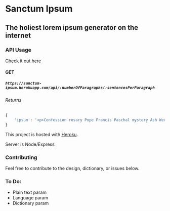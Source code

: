 # Sanctum Ipsum

## The holiest lorem ipsum generator on the internet

### API Usage

[Check it out here](https://sanctum-ipsum.herokuapp.com/api/3/5)

#### GET
##### `https://sanctum-ipsum.herokuapp.com/api/:numberOfParagraphs/:sentencesPerParagraph`
###### Returns
```javascript
{
    'ipsum': '<p>Confession rosary Pope Francis Paschal mystery Ash Wednesday natural law Nicene creed saint medal Nicene creed canonization communion adoration catechesis.</p>'
}
```


This project is hosted with [Heroku](https://dashboard.heroku.com/).

Server is Node/Express

### Contributing

Feel free to contribute to the design, dictionary, or issues below.

### To Do:
* Plain text param
* Language param
* Dictionary param
